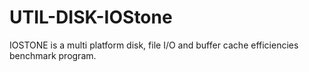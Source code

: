 # UTIL-DISK-IOStone
IOSTONE is a multi platform disk, file I/O and buffer cache efficiencies benchmark program.

